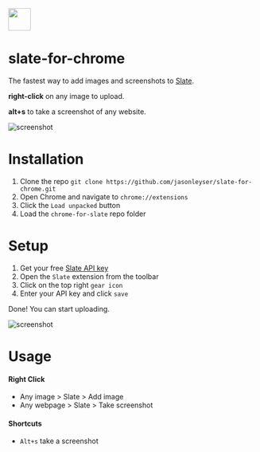 <img src="https://i.ibb.co/pKfPgfj/image.png" width="45px">

# slate-for-chrome
The fastest way to add images and screenshots to [Slate](https://github.com/filecoin-project/slate).

**right-click** on any image to upload.

**alt+s** to take a screenshot of any website.

![screenshot](https://i.ibb.co/9gqGFwP/GALLERY-1.png)


# Installation

1. Clone the repo `git clone https://github.com/jasonleyser/slate-for-chrome.git`
2. Open Chrome and navigate to `chrome://extensions`
3. Click the `Load unpacked` button
4. Load the `chrome-for-slate` repo folder


# Setup
1. Get your free [Slate API key](https://slate.host/_)
2. Open the `Slate` extension from the toolbar
3. Click on the top right `gear icon`
4. Enter your API key and click `save`

Done! You can start uploading.

![screenshot](https://i.ibb.co/sJDqh6h/GALLERY-3.png)

# Usage

#### Right Click
- Any image  >  Slate  >  Add image
- Any webpage  >  Slate  >  Take screenshot

#### Shortcuts
- `Alt+s` take a screenshot
